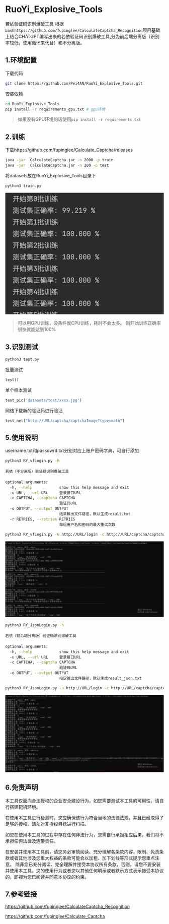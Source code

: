 # RuoYi_Explosive_Tools
若依验证码识别爆破工具
根据```bashhttps://github.com/fupinglee/CalculateCaptcha_Recognition```项目基础上结合CHATGPT编写出来的若依验证码识别爆破工具,分为前后端分离版（识别率较低，使用循环来代替）和不分离版。
## 1.环境配置
下载代码
```bash
git clone https://github.com/Pei4AN/RuoYi_Explosive_Tools.git
```
安装依赖
```bash
cd RuoYi_Explosive_Tools
pip install -r requirements_gpu.txt # gpu环境 
```
>如果没有GPU环境的话使用`pip install -r requirements.txt`


## 2.训练
下载https://github.com/fupinglee/Calculate_Captcha/releases

```bash
java -jar  CalculateCaptcha.jar -n 2000 -p train
java -jar  CalculateCaptcha.jar -n 200 -p test
```
将datasets放在RuoYi_Explosive_Tools目录下

```bash
python3 train.py
```
![训练图片](images/train.png)

> 可以用GPU训练，没条件就CPU训练，耗时不会太多。
> 刚开始训练正确率很快就能达到100%

## 3.识别测试

```bash
python3 test.py
```
批量测试

```python
test()
```

单个样本测试
```python
test_pic('datasets/test/xxxx.jpg')
```

网络下载新的验证码进行验证
```python
test_net("http://URL/captcha/captchaImage?type=math")
```

## 5.使用说明
username.txt和passowrd.txt分别对应上账户密码字典，可自行添加
```bash
python3 RY_vfLogin.py -h

若依（不分离版）验证码识别爆破工具

optional arguments:
  -h, --help            show this help message and exit
  -u URL, --url URL     登录接口URL
  -c CAPTCHA, --captcha CAPTCHA
                        验证码URL
  -o OUTPUT, --output OUTPUT
                        结果输出文件路径，默认生成result.txt
  -r RETRIES, --retries RETRIES
                        每组用户名和密码的最大重试次数
```
```bash
python3 RY_vfLogin.py -u http://URL/login -c http://URL/captcha/captchaImage?type=math
```
![若依（不分离版）验证码识别爆破工具使用](images/RY_vfLogin.jpg)


```bash
python3 RY_JsonLogin.py -h

若依（前后端分离版）验证码识别爆破工具

optional arguments:
  -h, --help            show this help message and exit
  -u URL, --url URL     登录接口URL
  -c CAPTCHA, --captcha CAPTCHA
                        验证码URL
  -o OUTPUT, --output OUTPUT
                        指定输出文件路径，默认生成result_json.txt
```

```bash
python3 RY_JsonLogin.py -u http://URL/login -c http://URL/captcha/captchaImage?type=math
```
![若依（不分离版）验证码识别爆破工具使用](images/RY_JsonLogin.jpg)


## 6.免责声明
本工具仅面向合法授权的企业安全建设行为，如您需要测试本工具的可用性，请自行搭建靶机环境。

在使用本工具进行检测时，您应确保该行为符合当地的法律法规，并且已经取得了足够的授权。请勿对非授权目标进行扫描。

如您在使用本工具的过程中存在任何非法行为，您需自行承担相应后果，我们将不承担任何法律及连带责任。

在安装并使用本工具前，请您务必审慎阅读、充分理解各条款内容，限制、免责条款或者其他涉及您重大权益的条款可能会以加粗、加下划线等形式提示您重点注意。 除非您已充分阅读、完全理解并接受本协议所有条款，否则，请您不要安装并使用本工具。您的使用行为或者您以其他任何明示或者默示方式表示接受本协议的，即视为您已阅读并同意本协议的约束。

## 7.参考链接
https://github.com/fupinglee/CalculateCaptcha_Recognition

https://github.com/fupinglee/Calculate_Captcha

